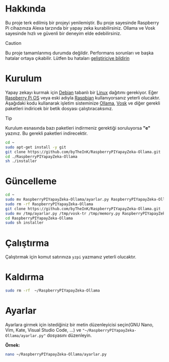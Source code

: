 
# Hakkında

Bu proje terk edilmiş bir projeyi yenilemiştir. Bu proje sayesinde Raspberry Pi cihazınıza Alexa tarzında bir yapay zeka kurabilirsiniz. Ollama ve Vosk sayesinde hızlı ve güvenli bir deneyim elde edebilirsiniz.

> [!CAUTION]
> Bu proje tamamlanmış durumda değildir. Performans sorunları ve başka hatalar ortaya çıkabilir. Lütfen bu hataları [geliştiriciye bildirin](https://github.com/byTheInK/RaspberryPIYapayZeka-Ollama/issues)

# Kurulum

Yapay zekayı kurmak için [Debian](https://tr.wikipedia.org/wiki/Debian) tabanlı bir [Linux](https://tr.wikipedia.org/wiki/Linux) dağıtımı gerekiyor. Eğer [Raspberry Pi OS](https://www.raspberrypi.com/software/) veya eski adıyla [Raspbian](https://www.raspbian.org/) kullanıyorsanız yeterli olucaktır. Aşağıdaki kodu kullanarak işletim sisteminize [Ollama](https://github.com/ollama/ollama), [Vosk](https://alphacephei.com/vosk/) ve diğer gerekli paketleri indiricek bir betik dosyası çalıştıracaksınız.

> [!TIP]
> Kurulum esnasında bazı paketleri indirmeniz gerektiği soruluyorsa **"e"** yazınız. Bu gerekli paketleri indirecektir.

```bash
cd ~
sudo apt-get install -y git
git clone https://github.com/byTheInK/RaspberryPIYapayZeka-Ollama.git
cd ./RaspberryPIYapayZeka-Ollama
sh ./installer
```

# Güncelleme

```bash
cd ~
sudo mv RaspberryPIYapayZeka-Ollama/ayarlar.py RaspberryPIYapayZeka-Ollama/vosk-tr RaspberryPIYapayZeka-Ollama/memory.py /tmp/
sudo rm -rf RaspberryPIYapayZeka-Ollama
git clone https://github.com/byTheInK/RaspberryPIYapayZeka-Ollama.git
sudo mv /tmp/ayarlar.py /tmp/vosk-tr /tmp/memory.py RaspberryPIYapayZeka-Ollama/
cd RaspberryPIYapayZeka-Ollama
sudo sh installer
```

# Çalıştırma

Çalıştırmak için komut satırınıza `yzpi` yazmanız yeterli olucaktır.

# Kaldırma

```bash
sudo rm -rf  ~/RaspberryPIYapayZeka-Ollama
```

# Ayarlar

Ayarlara girmek için istediğiniz bir metin düzenleyicisi seçin(GNU Nano, Vim, Kate, Visual Studio Code, ...) ve `"~/RaspberryPIYapayZeka-Ollama/ayarlar.py"` dosyasını düzenleyin.

**Örnek:**

```bash
nano ~/RaspberryPIYapayZeka-Ollama/ayarlar.py
```
